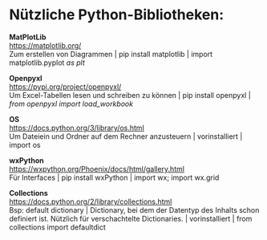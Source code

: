# Nützliche Python-Bibliotheken:

__MatPlotLib__    
https://matplotlib.org/   
Zum erstellen von Diagrammen | pip install matplotlib | import matplotlib.pyplot _as plt_

__Openpyxl__    
https://pypi.org/project/openpyxl/      
Um Excel-Tabellen lesen und schreiben zu können | pip install openpyxl | _from openpyxl import load_workbook_

__OS__    
https://docs.python.org/3/library/os.html     
Um Dateiein und Ordner auf dem Rechner anzusteuern | vorinstalliert | import os

__wxPython__    
https://wxpython.org/Phoenix/docs/html/gallery.html       
Für Interfaces | pip install wxPython | import wx; import wx.grid

__Collections__   
https://docs.python.org/2/library/collections.html      
Bsp: default dictionary | Dictionary, bei dem der Datentyp des Inhalts schon definiert ist. 
Nützlich für verschachtelte Dictionaries. | vorinstalliert | from collections import defaultdict

